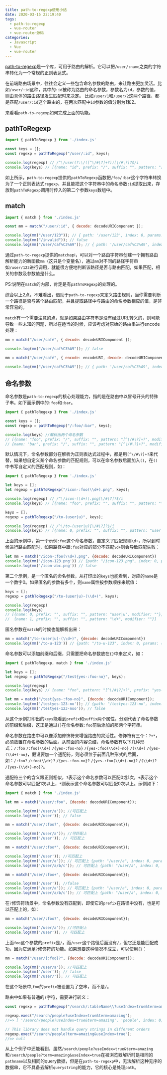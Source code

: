 ```yaml
---
title: path-to-regexp使用小结
date: 2020-03-15 22:19:40
tags:
  - path-to-regexp
  - vue-router
  - vue-router源码
categories:
  - Javascript
  - Vue
  - vue-router
---
```



[path-to-regexp](https://github.com/pillarjs/path-to-regexp)是一个库，可用于路由的解析。它可以把`/user/:name`之类的字符串转化为一个常规的正则表达式。

<!--more-->
在前端路由场景中，往往会定义一些包含命名参数的路由，来让路由更加灵活。比如`/user/:id`这种，其中的`:id`被称为路由的命名参数，参数名为`id`，参数的值，则由具体的路由路径发生匹配时来决定。 比如`/user/1`和`/user/2`这两个路径，都是匹配`/user/:id`这个路由的，在两次匹配中`id`参数的值分别为1和2。

来看看`path-to-regexp`如何完成上面的功能。

## pathToRegexp
```js
import { pathToRegexp } from './index.js'

const keys = [];
const regexp = pathToRegexp("/user/:id", keys);

console.log(regexp) // /^\/user(?:\/([^\/#\?]+?))[\/#\?]?$/i
console.log(keys) // [{name: "id", prefix: "/", suffix: "", pattern: "[^\/#\?]+?", modifier: ""}]
```
如上所示，`path-to-regexp`提供的`pathToRegexp`函数把`/foo/:bar`这个字符串转换为了一个正则表达式`regexp`，并且能把这个字符串中的命名参数`:id`提取出来，存放到`pathToRegexp`调用时传入的第二个参数`keys`数组中。

## match
```js
import { match } from './index.js'

const mm = match("/user/:id", { decode: decodeURIComponent });

console.log(mm("/user/123")); // { path: '/user/123', index: 0, params: { id: '123' } }
console.log(mm("/invalid")); // false
console.log(mm("/user/caf%C3%A9")); // { path: '/user/caf%C3%A9', index: 0, params: { id: 'café' } }
```
通过`path-to-regexp`提供的`match`api，可以对一个路由字符串创建一个拥有路由解析能力的新函数`mm`（这只是个变量名），通过`mm`对不同的路径字符串如`/user/123`进行调用，就能很方便地判断该路径是否与路由匹配，如果匹配，相关的参数及参数值是什么。

PS:说明在`match`的内部，肯定是有`pathToRegexp`的处理的。

综合以上2点，不难看出，借助于`path-to-regexp`来定义路由规则，当你需要判断一个路径是否与某个路由匹配，并且提取路径中与路由的命名参数相应的值，是非常容易的。

`match`有一个需要注意的点，就是如果路由字符串是没有经过URL转义的，则可能导致一些未知的问题，所以在适当的时候，应该考虑对原始的路由串进行encode处理：
```js
mm = match("/user/café", { decode: decodeURIComponent });

console.log(mm("/user/caf%C3%A9")); // false

mm = match("/user/café", { encode: encodeURI, decode: decodeURIComponent });

console.log(mm("/user/caf%C3%A9")); // { path: '/user/caf%C3%A9', index: 0, params: { id: 'café' } }
```

## 命名参数
命名参数是`path-to-regexp`的核心处理能力，指的是在路由中以冒号开头的特殊子串。如下面示例中的`:foo`和`:bar`。
```js
import { pathToRegexp } from './index.js'

const keys = [];
const regexp = pathToRegexp("/:foo/:bar", keys);

console.log(keys) //解析出两个命名参数
// [{name: "foo", prefix: "/", suffix: "", pattern: "[^\/#\?]+?", modifier: ""},
// {name: "bar", prefix: "/", suffix: "", pattern: "[^\/#\?]+?", modifier: ""}]
```

默认情况下，命名参数部分在解析为正则表达式过程中，都是用`[^\/#\?]+?`来代替，如果想自定义某个命名参数的匹配规则，可以在命名参数后面加入`()`，在`()`中书写自定义的匹配规则，如：
```js
import { pathToRegexp } from './index.js'

let keys = [];
let regexp = pathToRegexp("/icon-:foo(\\d+).png", keys);

console.log(regexp) // /^\/icon-(\d+)\.png[\/#\?]?$/i
console.log(keys) // [{name: "foo", prefix: "", suffix: "", pattern: "\d+", modifier: ""}]

keys = [];
regexp = pathToRegexp("/to-(user|u)", keys);

console.log(regexp) // /^\/to-(user|u)[\/#\?]?$/i
console.log(keys) // [{name: 0, prefix: "", suffix: "", pattern: "user|u", modifier: ""}]
```
上面的示例中，第一个示例`:foo`这个命名参数，自定义了匹配规则`\d+`，所以到时候进行路由匹配时，如果路径中跟`:foo`对应的部分不匹配`\d+`则会导致匹配失败：
```js
let mm = match("/icon-:foo(\\d+).png", {decode: decodeURIComponent})
console.log(mm('/icon-123.png')) // {path: "/icon-123.png", index: 0, params: {foo: "123"}}
console.log(mm('/icon-abc.png')) // false
```
第二个示例，是一个匿名的命名参数，从打印出的`keys`也能看到，对应的`name`是一个数字0。如果匿名的参数有多个，则`name`属性按参数顺序来赋值：
```js
keys = [];
regexp = pathToRegexp("/to-(user|u)-(\\d+)", keys);

console.log(regexp)
console.log(keys)
// [{name: 0, prefix: "", suffix: "", pattern: "user|u", modifier: ""},
//  {name: 1, prefix: "", suffix: "", pattern: "\d+", modifier: ""}]
```
匿名参数在`match`的时候也能解析出来：
```js
mm = match("/to-(user|u)-(\\d+)", {decode: decodeURIComponent})
console.log(mm('/to-u-123')) // {path: "/to-u-123", index: 0, params: {0: "u", 1: "123"}}
```

命名参数可以添加前缀和后缀，只需要把命名参数放在`{}`中来定义，如：
```js
import { pathToRegexp, match } from './index.js'

let keys = [];
let regexp = pathToRegexp("/test{yes-:foo-no}", keys);

console.log(regexp) 
console.log(keys) // {name: "foo", pattern: "[^\/#\?]+?", prefix: "yes-", suffix: "-no", modifier: ""}

let mm = match("/test{yes-:foo-no}", {decode: decodeURIComponent});
console.log(mm('/testyes-123-no')); // {path: "/testyes-123-no", index: 0, params: {foo: "123"}}
console.log(mm('/testyes-123-noo')); // false
```
从这个示例打印出的`keys`能看到`prefix`和`suffix`两个属性，分别代表了命名参数的前缀和后缀，这正是通过`{}`在命名参数`:foo`前后添加的那两个字符串。

命名参数在路由中可以像添加修饰符来增强路由的灵活性。修饰符有三个：`?+*`，必须放置在命名参数的后面。从前面的内容总结，命名参数有以下几种形式：`/:foo` `/:foo(\\d+)` `/{yes-:foo-no}` `/{yes-:foo(\\d+)-no}` `/(\\d+)` `/{yes-(\\d+)-no}`，假设要加一个通配符，则必须位于前面几种形式的后面，如：`/:foo?` `/:foo(\\d+)?` `/{yes-:foo-no}?` `/{yes-:foo(\\d+)-no}?` `/(\\d+)?` `/{yes-(\\d+)-no}?`。

通配符三个的含义跟正则相似，`?`表示这个命名参数可以匹配0或1次，`+`表示这个命名参数可以匹配1次以上，`*`则表示这个命名参数可以匹配0次以上。示例如下：
```js
import { match } from './index.js'

let mm = match("/user/:foo", {decode: decodeURIComponent});

console.log(mm('/user/a')); //可匹配上
console.log(mm('/user')); // false

mm = match("/user/:foo?", {decode: decodeURIComponent});

console.log(mm('/user/a')); //可匹配上
console.log(mm('/user')); // 可匹配上

mm = match("/user/:foo*", {decode: decodeURIComponent});

console.log(mm('/user')); //可匹配上
console.log(mm('/user/a')); // 可匹配上 {path: "/user/a", index: 0, params: {foo: ["a"]}}
console.log(mm('/user/a/b/c')); // 可匹配上 {path: "/user/a", index: 0, params: {foo: ["a","b","c"]}}

mm = match("/user/:foo+", {decode: decodeURIComponent});

console.log(mm('/user')); //false
console.log(mm('/user/a')); // 可匹配上 {path: "/user/a", index: 0, params: {foo: ["a"]}}
console.log(mm('/user/a/b/c')); // 可匹配上 {path: "/user/a", index: 0, params: {foo: ["a","b","c"]}}
```
在`?`修饰符场景中，命名参数没有匹配到，即使它的`prefix`在路径中没有，也是可以匹配上的，如：
```js
mm = match("/user/:foo?", {decode: decodeURIComponent});

console.log(mm('/user/a')); //可匹配上
console.log(mm('/user')); // 可匹配上
```
上面`foo`这个参数的`prefix`是`/`，而`/user`这个路径后面没有`/`，但它还是能匹配成功，因为它满足`?`修饰符的功能。如果想要这种情况不成立，可以使用`{}`：
```js
mm = match("/user/{:foo}?", {decode: decodeURIComponent});

console.log(mm('/user/a')); //可匹配上
console.log(mm('/user')); // false
console.log(mm('/user/')); // 可匹配上
```
在这个场景中,`foo`的`prefix`被设置为了空串，而不是`/`。

路由中如果有普通的`?`字符，需要进行转义：
```js
const regexp = pathToRegexp("/search/:tableName\\?useIndex=true&term=amazing");

regexp.exec("/search/people?useIndex=true&term=amazing");
//=> [ '/search/people?useIndex=true&term=amazing', 'people', index: 0, input: '/search/people?useIndex=true&term=amazing', groups: undefined ]

// This library does not handle query strings in different orders
regexp.exec("/search/people?term=amazing&useIndex=true");
//=> null
```
从上个例子中还能看到，虽然`/search/people?useIndex=true&term=amazing`和`/search/people?term=amazing&useIndex=true`在被浏览器解析时是相同的`pathname`以及相同的query数据，但是在`path-to-regexp`中，无法解析这种无序的数据串，它不具备去解析`querystring`的能力，它的核心是处理`path`。
